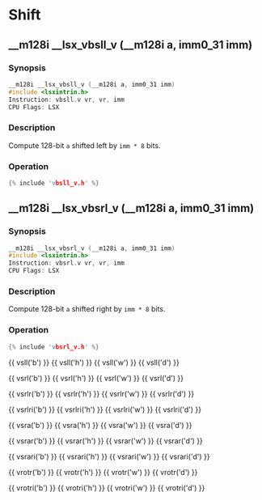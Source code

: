 # Shift

## __m128i __lsx_vbsll_v (__m128i a, imm0_31 imm)

### Synopsis

```c++
__m128i __lsx_vbsll_v (__m128i a, imm0_31 imm)
#include <lsxintrin.h>
Instruction: vbsll.v vr, vr, imm
CPU Flags: LSX
```

### Description

Compute 128-bit `a` shifted left by `imm * 8` bits.

### Operation

```c++
{% include 'vbsll_v.h' %}
```

## __m128i __lsx_vbsrl_v (__m128i a, imm0_31 imm)

### Synopsis

```c++
__m128i __lsx_vbsrl_v (__m128i a, imm0_31 imm)
#include <lsxintrin.h>
Instruction: vbsrl.v vr, vr, imm
CPU Flags: LSX
```

### Description

Compute 128-bit `a` shifted right by `imm * 8` bits.

### Operation

```c++
{% include 'vbsrl_v.h' %}
```

{{ vsll('b') }}
{{ vsll('h') }}
{{ vsll('w') }}
{{ vsll('d') }}

{{ vsrl('b') }}
{{ vsrl('h') }}
{{ vsrl('w') }}
{{ vsrl('d') }}

{{ vsrlr('b') }}
{{ vsrlr('h') }}
{{ vsrlr('w') }}
{{ vsrlr('d') }}

{{ vsrlri('b') }}
{{ vsrlri('h') }}
{{ vsrlri('w') }}
{{ vsrlri('d') }}

{{ vsra('b') }}
{{ vsra('h') }}
{{ vsra('w') }}
{{ vsra('d') }}

{{ vsrar('b') }}
{{ vsrar('h') }}
{{ vsrar('w') }}
{{ vsrar('d') }}

{{ vsrari('b') }}
{{ vsrari('h') }}
{{ vsrari('w') }}
{{ vsrari('d') }}

{{ vrotr('b') }}
{{ vrotr('h') }}
{{ vrotr('w') }}
{{ vrotr('d') }}

{{ vrotri('b') }}
{{ vrotri('h') }}
{{ vrotri('w') }}
{{ vrotri('d') }}